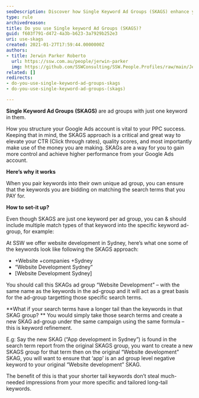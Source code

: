```yaml
---
seoDescription: Discover how Single Keyword Ad Groups (SKAGS) enhance your Google Ads strategy, boosting CTR and quality scores for better campaign performance.
type: rule
archivedreason: 
title: Do you use Single keyword Ad Groups (SKAGS)?
guid: f603f791-d472-4a3b-b623-3a7929b252e3
uri: use-skags
created: 2021-01-27T17:59:44.0000000Z
authors:
- title: Jerwin Parker Roberto
  url: https://ssw.com.au/people/jerwin-parker
  img: https://github.com/SSWConsulting/SSW.People.Profiles/raw/main/Jerwin-Parker/Images/Jerwin-Parker-Profile.jpg
related: []
redirects:
- do-you-use-single-keyword-ad-groups-skags
- do-you-use-single-keyword-ad-groups-(skags)

---
```


**Single Keyword Ad Groups** **(SKAGS)** are ad groups with just one keyword in them.

How you structure your Google Ads account is vital to your PPC success. Keeping that in mind, the SKAGS approach is a critical and great way to elevate your CTR (Click through rates), quality scores, and most importantly make use of the money you are making. SKAGs are a way for you to gain more control and achieve higher performance from your Google Ads account.

<!--endintro-->

**Here’s why it works**

When you pair keywords into their own unique ad group, you can ensure that the keywords you are bidding on matching the search terms that you PAY for. 

 **How to set-it up?**

Even though SKAGS are just one keyword per ad group, you can & should include multiple match types of that keyword into the specific keyword ad-group, for example: 

At SSW we offer website development in Sydney, here’s what one some of the keywords look like following the SKAGS approach:

* +Website +companies +Sydney
* “Website Development Sydney”
* [Website Development Sydney]

You should call this SKAGs ad group “Website Development” – with the same name as the keywords in the ad-group and it will act as a great basis for the ad-group targetting those specific search terms. 

 **What if your search terms have a longer tail than the keywords in that SKAG group? ** 
You would simply take those search terms and create a new SKAG ad-group under the same campaign using the same formula – this is keyword refinement. 

E.g: Say the new SKAG (“App development in Sydney”) is found in the search term report from the original SKAGS group, you want to create a new SKAGS group for that term then on the original “Website development” SKAG, you will want to ensure that ‘app’ is an ad group level negative keyword to your original “Website development” SKAG. 

The benefit of this is that your shorter tail keywords don’t steal much-needed impressions from your more specific and tailored long-tail keywords.